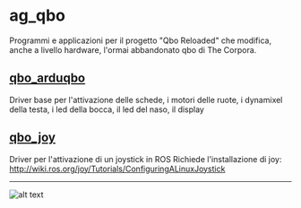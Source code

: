 # ag_qbo #

Programmi e applicazioni per il progetto "Qbo Reloaded" che modifica, anche a livello hardware, l'ormai abbandonato qbo di The Corpora.

## [qbo_arduqbo](qbo_arduqbo) ##
Driver base per l'attivazione delle schede, i motori delle ruote, i dynamixel della testa, i led della bocca, il led del naso, il display

## [qbo_joy](joy) ##
Driver per l'attivazione di un joystick in ROS
Richiede l'installazione di joy: http://wiki.ros.org/joy/Tutorials/ConfiguringALinuxJoystick
___
![alt text](https://gavazzionline.files.wordpress.com/2014/01/img_6916.jpg?w=200)

